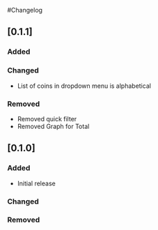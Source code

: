 #Changelog

## [0.1.1] 
### Added 
### Changed
- List of coins in dropdown menu is alphabetical 
### Removed
- Removed quick filter
- Removed Graph for  Total 
## [0.1.0] 
### Added
- Initial release 
### Changed
### Removed